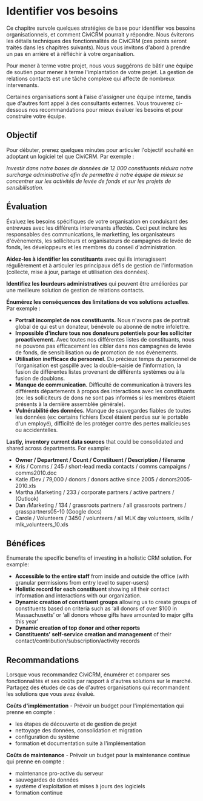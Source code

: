 Identifier vos besoins
======================

Ce chapitre survole quelques stratégies de base pour identifier vos besoins organisationnels, et comment CiviCRM pourrait y répondre. Nous éviterons les détails techniques des fonctionnalités de CiviCRM (ces points seront traités dans les chapitres suivants). Nous vous invitons d'abord à prendre un pas en arrière et à réfléchir à votre organisation. 

Pour mener à terme votre projet, nous vous suggérons de bâtir une équipe de soutien pour mener à terme l'implantation de votre projet. La gestion de relations contacts est une tâche complexe qui affecte de nombreux intervenants.

Certaines organisations sont à l'aise d'assigner une équipe interne, tandis que d'autres font appel à des consultants externes. Vous trouverez ci-dessous nos recommandations pour mieux évaluer les besoins et pour construire votre équipe.

Objectif
----

Pour débuter, prenez quelques minutes pour articuler l'objectif souhaité en adoptant un logiciel tel que CiviCRM. Par exemple :

*Investir dans notre bases de données de 12 000 constituants réduira notre surcharge administrative afin de permettre à notre équipe de mieux se concentrer sur les activités de levée de fonds et sur les projets de sensibilisation.*

Évaluation
----------

Évaluez les besoins spécifiques de votre organisation en conduisant des entrevues avec les différents intervenants affectés. Ceci peut inclure les responsables des communications, le marketting, les organisateurs d'évènements, les solliciteurs et organisateurs de campagnes de levée de fonds, les développeurs et les membres du conseil d'administration.

**Aidez-les à identifier les constituants** avec qui ils interagissent régulièrement et à articuler les principaux défis de gestion de l'information (collecte, mise à jour, partage et utilisation des données).

**Identifiez les lourdeurs administratives** qui peuvent être améliorées par une meilleure solution de gestion de relations contacts.

**Énumérez les conséquences des limitations de vos solutions actuelles**. Par exemple :

-   **Portrait incomplet de nos constituants.** Nous n'avons pas de portrait global de qui est un donateur, bénévole ou abonné de notre infolettre.
-   **Impossible d'inclure tous nos donateurs potentiels pour les solliciter proactivement.** Avec toutes nos différentes listes de constituants, nous ne pouvons pas efficacement les cibler dans nos campagnes de levée de fonds, de sensibilisation ou de promotion de nos évènements.
-   **Utilisation inefficace du personnel.** Du précieux temps du personnel de l'organisation est gaspillé avec la double-saisie de l'information, la fusion de différentes listes provenant de différents systèmes ou à la fusion de doublons.
-   **Manque de communication.** Difficulté de communication à travers les différents départements à propos des interactions avec les constituants (ex: les solliciteurs de dons ne sont pas informés si les membres étaient présents à la dernière assemblée générale).
-   **Vulnérabilité des données.** Manque de sauvegardes fiables de toutes les données (ex: certains fichiers Excel étaient perdus sur le portable d'un employé), difficilté de les protéger contre des pertes malicieuses ou accidentelles.

**Lastly, inventory current data sources** that could be consolidated
and shared across departments. For example:

-   **Owner / Department / Count / Constituent / Description /
    filename**
-   Kris / Comms / 245 / short-lead media contacts / comms campaigns /
    comms2010.doc
-   Katie /Dev / 79,000 / donors / donors active since 2005 /
    donors2005-2010.xls
-   Martha /Marketing / 233 / corporate partners / active partners /
    (Outlook)
-   Dan /Marketing / 134 / grassroots partners / all grassroots partners
    / grasspartners05-10 (Google docs)
-   Carole / Volunteers / 3450 / volunteers / all MLK day volunteers,
    skills / mlk_volunteers_10.xls

Bénéfices
--------

Enumerate the specific benefits of investing in a holistic CRM solution.
For example:

-   **Accessible to the entire staff** from inside and outside the
    office (with granular permissions from entry level to super-users)
-   **Holistic record for each constituent** showing all their contact
    information and interactions with our organization.
-   **Dynamic creation of constituent groups** allowing us to create
    groups of constituents based on criteria such as ‘all donors of over
    $100 in Massachusetts’ or ‘all donors whose gifts have amounted to
    major gifts this year’
-   **Dynamic creation of top donor and other reports**
-   **Constituents' self-service creation and management** of their
    contact/contribution/subscription/activity records

Recommandations
---------------

Lorsque vous recommandez CiviCRM, énumérer et comparer ses fonctionnalités et ses coûts par rapport à d'autres solutions sur le marché. Partagez des études de cas de d'autres organisations qui recommandent les solutions que vous avez évalué.

**Coûts d'implémentation** - Prévoir un budget pour l'implémentation qui prenne en compte :

-  les étapes de découverte et de gestion de projet
-  nettoyage des données, consolidation et migration
-  configuration du système
-  formation et documentation suite à l'implémentation

**Coûts de maintenance** - Prévoir un budget pour la maintenance continue qui prenne en compte :

-   maintenance pro-active du serveur
-   sauvegardes de données
-   système d'exploitation et mises à jours des logiciels
-   formation continue
